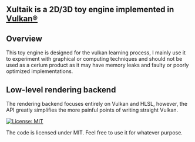 
  ##               Xultaik is a 2D/3D toy engine implemented in [Vulkan®](https://www.khronos.org/vulkan/)



## Overview
This toy engine is designed for the vulkan learning process, I mainly use it to experiment with graphical or computing techniques and should not be used as a cerium product as it may have memory leaks and faulty or poorly optimized implementations.

## Low-level rendering backend
The rendering backend focuses entirely on Vulkan and HLSL, however, the API greatly simplifies the more painful points of writing straight Vulkan.




[![License: MIT](https://img.shields.io/badge/License-MIT-yellow.svg)](https://github.com/FaberSanZ/Vultaik/blob/master/LICENSE) 

The code is licensed under MIT. Feel free to use it for whatever purpose.

